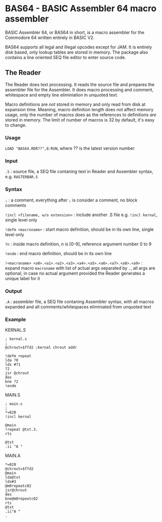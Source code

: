 # BAS64 - BASIC Assembler 64 macro assembler

BASIC Assembler 64, or BAS64 in short, is a macro assembler for the Commodore 64 written entirely in BASIC V2.

BAS64 supports all legal and illegal opcodes except for JAM. It is entirely disk based, only lookup tables are stored in memory. The package also contains a line oriented SEQ file editor to enter source code.

## The Reader

The Reader does text processing. It reads the source file and prepares the assembler file for the Assembler. It does macro processing and comment, whitespace and empty line eliminiation in unquoted text.

Macro definitions are _not_ stored in memory and only read from disk at expansion time. Meaning, macro definition length does not affect memory usage, only the number of macros does as the references to definitions _are_ stored in memory. The limit of number of macros is 32 by default, it's easy to change.

### Usage
`LOAD "BAS64.RDR??",8:RUN`, where ?? is the latest version number

### Input
`.S`
: source file, a SEQ file contaning text in Reader and Assembler syntax, e.g. `RASTERBAR.S`

### Syntax

`;`
: a comment, everything after `;` is consider a comment, no block comments

`!incl <filename, w/o extension>`
: include another .S file e.g. `!incl kernal`, single level only

`!defm <macroname>`
: start macro definition, should be in its own line, single level only

`?n`
: inside macro definition, n is [0-9], reference argument number 0 to 9

`!endm`
: end macro definition, should be in its own line

`!<macroname> <a0>.<a1>.<a2>.<a3>.<a4>.<a5>.<a6>.<a7>.<a8>.<a9>`
: expand macro `macroname` with list of actual args separated by `.`, all args are optional, in case no actual argument provided the Reader generates a unique label for it

### Output
`.A`
: assembler file, a SEQ file contaning Assembler syntax, with all macros expanded and all comments/whitespaces eliminiated from unquoted text

### Example
KERNAL.S
```
; kernal.s
;
@chrout=$ffd2 ;kernal chrout addr

!defm repeat
lda ?0
ldx #?1
?2
jsr @chrout
dex
bne ?2
!endm
```
MAIN.S
```
; main.s
;
*=828
!incl kernal

@main
!repeat @txt.3.
rts

@txt
.ii "A "
```
MAIN.A
```
*=828
@chrout=$ffd2
@main
lda@txt
ldx#3
@m0repeatc02
jsr@chrout
dex
bne@m0repeatc02
rts
@txt
.ii"A "
.
```
